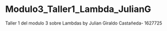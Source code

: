 # Modulo3_Taller1_Lambda_JulianG
Taller 1 del modulo 3 sobre Lambdas by Julian Giraldo Castañeda- 1627725
